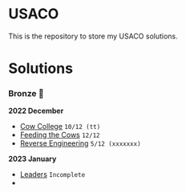 # USACO
This is the repository to store my USACO solutions.

# Solutions

### Bronze 🥉

**2022 December**
- [Cow College](http://www.usaco.org/index.php?page=viewproblem2&cpid=1251) `10/12 (tt)`
- [Feeding the Cows](http://www.usaco.org/index.php?page=viewproblem2&cpid=1252) `12/12`
- [Reverse Engineering](http://www.usaco.org/index.php?page=viewproblem2&cpid=1253) `5/12 (xxxxxxx)`

**2023 January**
- [Leaders](http://www.usaco.org/index.php?page=viewproblem2&cpid=1275) `Incomplete`
- 